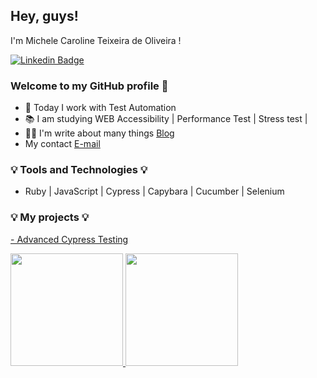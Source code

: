 ## Hey, guys!
 I'm Michele Caroline Teixeira de Oliveira ! 
 
 [![Linkedin Badge](https://img.shields.io/badge/-LinkedIn-blue?style=flat-square&logo=Linkedin&logoColor=white&link=https://www.linkedin.com/in/michelecarolineoliveira/)](https://www.linkedin.com/in/michelecarolineoliveira/)
 
 
### Welcome to my GitHub profile 👋

- 🔭 Today I work with Test Automation
- :books: I am studying WEB Accessibility | Performance Test | Stress test |
- ✍🏼  I'm write about many things [Blog](https://medium.com/@micheledeoliveira) 
- My contact <a href="mailto:michele564000@gmail.com"> E-mail</a>


### :bulb: Tools and Technologies :bulb:

-  Ruby | JavaScript | Cypress | Capybara | Cucumber | Selenium
     
     

### :bulb: My projects :bulb:
<a href="https://github.com/eu-MicheleOliveira/cypress-avancado" target="_blank"> - Advanced Cypress Testing</a>



<div>
<a href="https://github.com/eu-MicheleOliveira">
<img height="180em" src="https://github-readme-stats.vercel.app/api/top-langs/?username=eu-micheleoliveira&layout=compact&langs_count=7&theme=dracula"/>
<img height="180em" src="https://github-readme-stats.vercel.app/api?username=eu-micheleoliveira&show_icons=true&theme=dracula&include_all_commits=true&count_private=true"/>
</div>

